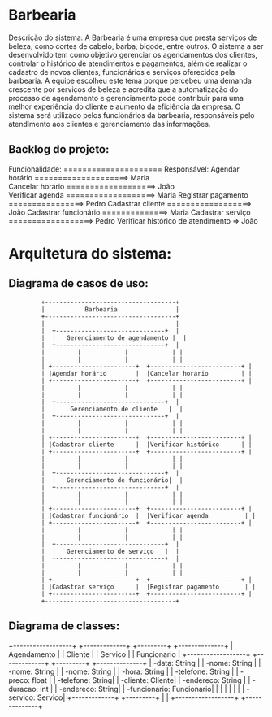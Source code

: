 # Barbearia

Descrição do sistema:
A Barbearia é uma empresa que presta serviços de beleza, como cortes de cabelo, barba, bigode, entre outros. O sistema a ser desenvolvido tem como objetivo gerenciar os agendamentos dos clientes, controlar o histórico de atendimentos e pagamentos, além de realizar o cadastro de novos clientes, funcionários e serviços oferecidos pela barbearia. A equipe escolheu este tema porque percebeu uma demanda crescente por serviços de beleza e acredita que a automatização do processo de agendamento e gerenciamento pode contribuir para uma melhor experiência do cliente e aumento da eficiência da empresa. O sistema será utilizado pelos funcionários da barbearia, responsáveis pelo atendimento aos clientes e gerenciamento das informações.


## Backlog do projeto:

Funcionalidade: ===================== Responsável:
Agendar horário ====================>   Maria      
Cancelar horário ===================>   João        
Verificar agenda ===================>	  Maria
Registrar pagamento ================>   Pedro
Cadastrar cliente	==================>   João 
Cadastrar funcionário ==============>	  Maria
Cadastrar serviço	==================>   Pedro
Verificar histórico de atendimento =>   João


# Arquitetura do sistema:

## Diagrama de casos de uso:

             +------------------------------------+
             |           Barbearia                |
             +------------------------------------+
             |                                    |
             |  +------------------------------+  |
             |  |   Gerenciamento de agendamento |  |
             |  +------------------------------+  |
             |         |            |            | |
             |         |            |            | |
             | +-----------------------+  +-------------------------+ |
             | |Agendar horário        |  |Cancelar horário         | |
             | +-----------------------+  +-------------------------+ |
             |         |            |            | |
             |         |            |            | |
             |  +------------------------------+  |
             |  |    Gerenciamento de cliente   |  |
             |  +------------------------------+  |
             |         |            |            | |
             |         |            |            | |
             | +-----------------------+  +-------------------------+ |
             | |Cadastrar cliente      |  |Verificar histórico      | |
             | +-----------------------+  +-------------------------+ |
             |         |            |            | |
             |         |            |            | |
             |  +------------------------------+  |
             |  |   Gerenciamento de funcionário|  |
             |  +------------------------------+  |
             |         |            |            | |
             |         |            |            | |
             | +-----------------------+  +-------------------------+ |
             | |Cadastrar funcionário  |  |Verificar agenda          | |
             | +-----------------------+  +-------------------------+ |
             |         |            |            | |
             |         |            |            | |
             |  +------------------------------+  |
             |  |   Gerenciamento de serviço   |  |
             |  +------------------------------+  |
             |         |            |            | |
             |         |            |            | |
             | +-----------------------+  +-------------------------+ |
             | |Cadastrar serviço      |  |Registrar pagamento       | |
             | +-----------------------+  +-------------------------+ |
             +------------------------------------+


## Diagrama de classes:

+------------------+            +-------------+       +---------+         +--------------+
|   Agendamento    |            |   Cliente   |       |  Servico  |      |   Funcionario   |
+------------------+            +-------------+       +---------+         +--------------+
| -data: String    |         | -nome: String     |  | -nome: String |   | -nome: String    |
| -hora: String    |         | -telefone: String |  | -preco: float |   | -telefone: String|
| -cliente: Cliente|         | -endereco: String |  | -duracao: int |   | -endereco: String|
| -funcionario: Funcionario| |                   |  |               |   |                  |
| -servico: Servico|          +-------------+          +---------+      |                  |
+------------------+                                                      +--------------+
